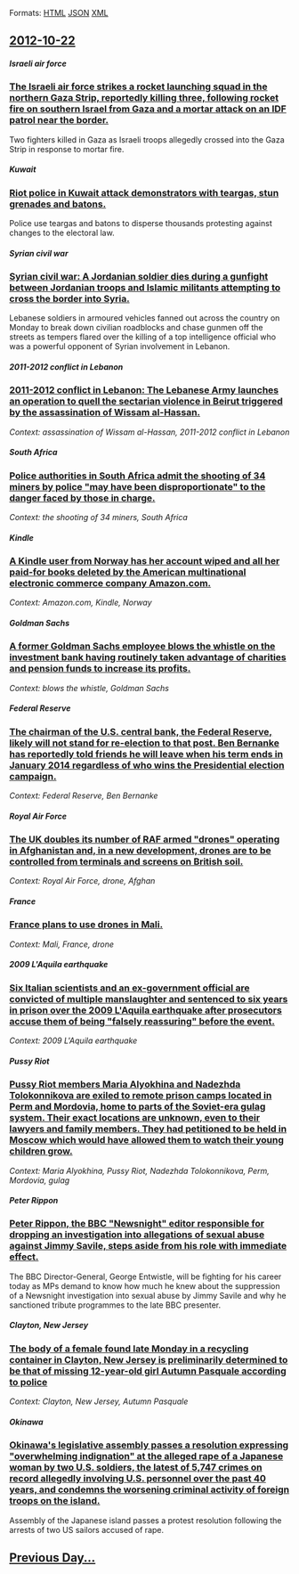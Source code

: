 
Formats: [HTML](2012/10/22/index.html)  [JSON](2012/10/22/index.json)  [XML](2012/10/22/index.xml)  

## [2012-10-22](/news/2012/10/22/index.md)

##### Israeli air force
### [The Israeli air force strikes a rocket launching squad in the northern Gaza Strip, reportedly killing three, following rocket fire on southern Israel from Gaza and a mortar attack on an IDF patrol near the border. ](/news/2012/10/22/the-israeli-air-force-strikes-a-rocket-launching-squad-in-the-northern-gaza-strip-reportedly-killing-three-following-rocket-fire-on-southe.md)
Two fighters killed in Gaza as Israeli troops allegedly crossed into the Gaza Strip in response to mortar fire.

##### Kuwait
### [Riot police in Kuwait attack demonstrators with teargas, stun grenades and batons. ](/news/2012/10/22/riot-police-in-kuwait-attack-demonstrators-with-teargas-stun-grenades-and-batons.md)
Police use teargas and batons to disperse thousands protesting against changes to the electoral law.

##### Syrian civil war
### [Syrian civil war: A Jordanian soldier dies during a gunfight between Jordanian troops and Islamic militants attempting to cross the border into Syria. ](/news/2012/10/22/syrian-civil-war-a-jordanian-soldier-dies-during-a-gunfight-between-jordanian-troops-and-islamic-militants-attempting-to-cross-the-border-i.md)
Lebanese soldiers in armoured vehicles fanned out across the country on Monday to break down civilian roadblocks and chase gunmen off the streets as tempers flared over the killing of a top intelligence official who was a powerful opponent of Syrian involvement in Lebanon.

##### 2011-2012 conflict in Lebanon
### [2011-2012 conflict in Lebanon: The Lebanese Army launches an operation to quell the sectarian violence in Beirut triggered by the assassination of Wissam al-Hassan. ](/news/2012/10/22/2011a2012-conflict-in-lebanon-the-lebanese-army-launches-an-operation-to-quell-the-sectarian-violence-in-beirut-triggered-by-the-assassin.md)
_Context: assassination of  Wissam al-Hassan, 2011-2012 conflict in Lebanon_

##### South Africa
### [Police authorities in South Africa admit the shooting of 34 miners by police "may have been disproportionate" to the danger faced by those in charge. ](/news/2012/10/22/police-authorities-in-south-africa-admit-the-shooting-of-34-miners-by-police-may-have-been-disproportionate-to-the-danger-faced-by-those-i.md)
_Context: the shooting of 34 miners, South Africa_

##### Kindle
### [A Kindle user from Norway has her account wiped and all her paid-for books deleted by the American multinational electronic commerce company Amazon.com. ](/news/2012/10/22/a-kindle-user-from-norway-has-her-account-wiped-and-all-her-paid-for-books-deleted-by-the-american-multinational-electronic-commerce-company.md)
_Context: Amazon.com, Kindle, Norway_

##### Goldman Sachs
### [A former Goldman Sachs employee blows the whistle on the investment bank having routinely taken advantage of charities and pension funds to increase its profits. ](/news/2012/10/22/a-former-goldman-sachs-employee-blows-the-whistle-on-the-investment-bank-having-routinely-taken-advantage-of-charities-and-pension-funds-to.md)
_Context: blows the whistle, Goldman Sachs_

##### Federal Reserve
### [The chairman of the U.S. central bank, the Federal Reserve, likely will not stand for re-election to that post. Ben Bernanke has reportedly told friends he will leave when his term ends in January 2014 regardless of who wins the Presidential election campaign. ](/news/2012/10/22/the-chairman-of-the-u-s-central-bank-the-federal-reserve-likely-will-not-stand-for-re-election-to-that-post-ben-bernanke-has-reportedly.md)
_Context: Federal Reserve, Ben Bernanke_

##### Royal Air Force
### [The UK doubles its number of RAF armed "drones" operating in Afghanistan and, in a new development, drones are to be controlled from terminals and screens on British soil. ](/news/2012/10/22/the-uk-doubles-its-number-of-raf-armed-drones-operating-in-afghanistan-and-in-a-new-development-drones-are-to-be-controlled-from-termina.md)
_Context: Royal Air Force, drone, Afghan_

##### France
### [France plans to use drones in Mali. ](/news/2012/10/22/france-plans-to-use-drones-in-mali.md)
_Context: Mali, France, drone_

##### 2009 L'Aquila earthquake
### [Six Italian scientists and an ex-government official are convicted of multiple manslaughter and sentenced to six years in prison over the 2009 L'Aquila earthquake after prosecutors accuse them of being "falsely reassuring" before the event. ](/news/2012/10/22/six-italian-scientists-and-an-ex-government-official-are-convicted-of-multiple-manslaughter-and-sentenced-to-six-years-in-prison-over-the-20.md)
_Context: 2009 L'Aquila earthquake_

##### Pussy Riot
### [Pussy Riot members Maria Alyokhina and Nadezhda Tolokonnikova are exiled to remote prison camps located in Perm and Mordovia, home to parts of the Soviet-era gulag system. Their exact locations are unknown, even to their lawyers and family members. They had petitioned to be held in Moscow which would have allowed them to watch their young children grow. ](/news/2012/10/22/pussy-riot-members-maria-alyokhina-and-nadezhda-tolokonnikova-are-exiled-to-remote-prison-camps-located-in-perm-and-mordovia-home-to-parts.md)
_Context: Maria Alyokhina, Pussy Riot, Nadezhda Tolokonnikova, Perm, Mordovia, gulag_

##### Peter Rippon
### [Peter Rippon, the BBC "Newsnight" editor responsible for dropping an investigation into allegations of sexual abuse against Jimmy Savile, steps aside from his role with immediate effect. ](/news/2012/10/22/peter-rippon-the-bbc-newsnight-editor-responsible-for-dropping-an-investigation-into-allegations-of-sexual-abuse-against-jimmy-savile-st.md)
The BBC Director-General, George Entwistle, will be fighting for his career today as MPs demand to know how much he knew about the suppression of a Newsnight investigation into sexual abuse by Jimmy Savile and why he sanctioned tribute programmes to the late BBC presenter.

##### Clayton, New Jersey
### [The body of a female found late Monday in a recycling container in Clayton, New Jersey is preliminarily determined to be that of missing 12-year-old girl Autumn Pasquale according to police ](/news/2012/10/22/the-body-of-a-female-found-late-monday-in-a-recycling-container-in-clayton-new-jersey-is-preliminarily-determined-to-be-that-of-missing-12.md)
_Context: Clayton, New Jersey, Autumn Pasquale_

##### Okinawa
### [Okinawa's legislative assembly passes a resolution expressing "overwhelming indignation" at the alleged rape of a Japanese woman by two U.S. soldiers, the latest of 5,747 crimes on record allegedly involving U.S. personnel over the past 40 years, and condemns the worsening criminal activity of foreign troops on the island. ](/news/2012/10/22/okinawa-s-legislative-assembly-passes-a-resolution-expressing-overwhelming-indignation-at-the-alleged-rape-of-a-japanese-woman-by-two-u-s.md)
Assembly of the Japanese island passes a protest resolution following the arrests of two US sailors accused of rape.

## [Previous Day...](/news/2012/10/21/index.md)

